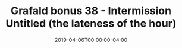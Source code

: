 ---
title: "Grafald bonus 38 - Intermission Untitled (the lateness of the hour)"
type: "image"
date: 2019-04-06T00:00:00-04:00
draft: false
categories: ["Projects"]
image_path: "../img/2019/bonus_38.png"
alt_text: ""
---
